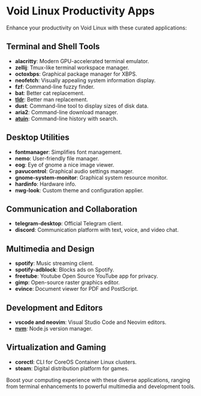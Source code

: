 # Void Linux Productivity Apps

Enhance your productivity on Void Linux with these curated applications:

## Terminal and Shell Tools
- **alacritty**: Modern GPU-accelerated terminal emulator.
- **zellij**: Tmux-like terminal workspace manager.
- **octoxbps**: Graphical package manager for XBPS.
- **neofetch**: Visually appealing system information display.
- **fzf**: Command-line fuzzy finder.
- **bat**: Better cat replacement.
- [**tldr**](https://tldr.sh/#installation): Better man replacement.
- **dust**: Command-line tool to display sizes of disk data.
- **aria2**: Command-line download manager.
- [**atuin**](https://docs.atuin.sh/guide/installation/): Command-line history with search.

## Desktop Utilities
- **fontmanager**: Simplifies font management.
- **nemo**: User-friendly file manager.
- **eog**: Eye of gnome a nice image viewer.
- **pavucontrol**: Graphical audio settings manager.
- **gnome-system-monitor**: Graphical system resource monitor.
- **hardinfo**: Hardware info.
- **nwg-look**: Custom theme and configuration applier.

## Communication and Collaboration
- **telegram-desktop**: Official Telegram client.
- **discord**: Communication platform with text, voice, and video chat.

## Multimedia and Design
- **spotify**: Music streaming client.
- **spotify-adblock**: Blocks ads on Spotify.
- **freetube**: Youtube Open Source YouTube app for privacy.
- **gimp**: Open-source raster graphics editor.
- **evince**: Document viewer for PDF and PostScript.

## Development and Editors
- **vscode and neovim**: Visual Studio Code and Neovim editors.
- [**nvm**](https://github.com/nvm-sh/nvm): Node.js version manager.

## Virtualization and Gaming
- **corectl**: CLI for CoreOS Container Linux clusters.
- **steam**: Digital distribution platform for games.

Boost your computing experience with these diverse applications, ranging from terminal enhancements to powerful multimedia and development tools.
